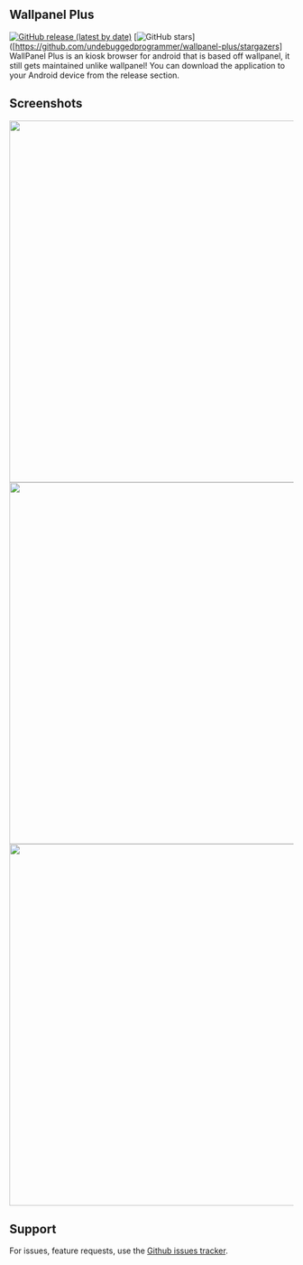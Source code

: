 ## Wallpanel Plus
[![GitHub release (latest by date)](https://img.shields.io/github/v/release/j-a-n/lovelace-wallpanel?style=for-the-badge)](https://github.com/undebuggedprogrammer/wallpanel-plus/releases)
[![GitHub stars](https://img.shields.io/github/stars/j-a-n/lovelace-wallpanel?color=yellow&style=for-the-badge)]([https://github.com/undebuggedprogrammer/wallpanel-plus/stargazers]
WallPanel Plus is an kiosk browser for android that is based off wallpanel, it still gets maintained unlike wallpanel! You can download the application to your Android device from the release section.

## Screenshots

<img src="img/dashboard2.png" width="640" />
<img src="img/dashboard3.png" width="640" />
<img src="img/dashboard1.png" width="640" />

## Support

For issues, feature requests, use the [Github issues tracker](https://github.com/thetimewalker/wallpanel-android/issues).
